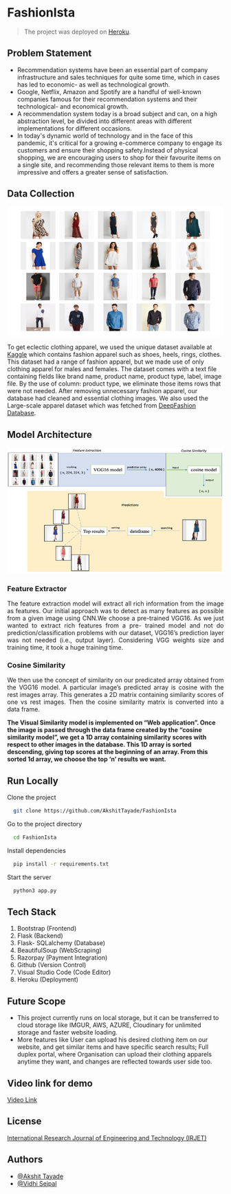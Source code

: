 # FashionIsta 
> The project was deployed on [Heroku](https://fashionista-ty.herokuapp.com).

## Problem Statement
- Recommendation systems have been an essential part of company infrastructure and sales techniques for quite some time, which in cases has led to economic- as well as technological growth. 
- Google, Netflix, Amazon and Spotify are a handful of well-known companies famous for their recommendation systems and their technological- and economical growth. 
- A recommendation system today is a broad subject and can, on a high abstraction level, be divided into different areas with different implementations for different occasions.
- In today's dynamic world of technology and in the face of this pandemic, it's critical for a growing e-commerce company to engage its customers and ensure their shopping safety.Instead of physical shopping, we are encouraging users to shop for their favourite items on a single site, and recommending those relevant items to them is more impressive and offers a greater sense of satisfaction.

## Data Collection

<p align="justify">
  <img src="https://github.com/AkshitTayade/FashionIsta/blob/master/static/images/Picture%201.png">
</p>

To get eclectic clothing apparel, we used the unique dataset available at [Kaggle](https://www.kaggle.com/olgabelitskaya/style-color-images) which contains fashion apparel such as shoes, heels, rings, clothes. This dataset had a range of fashion apparel, but we made use of only clothing apparel for males and females. The dataset comes with a text file containing fields like brand name, product name, product type, label, image file. By the use of column: product type, we eliminate those items rows that were not needed. After removing unnecessary fashion apparel, our database had cleaned and essential clothing images. We also used the Large-scale apparel dataset which was fetched from [DeepFashion Database](http://mmlab.ie.cuhk.edu.hk/projects/DeepFashion.html).


## Model Architecture

<p align="justify">
  <img src="https://github.com/AkshitTayade/FashionIsta/blob/master/static/images/Picture%202.png">
</p>


### Feature Extractor
<p align='justify'>
The feature extraction model will extract all rich information from the image as features. Our initial approach was to detect as many features as possible from a given image using CNN.We choose a pre-trained VGG16. As we just wanted to extract rich features from a pre- trained model and not do prediction/classification problems with our dataset, VGG16’s prediction layer was not needed (i.e., output layer). Considering VGG weights size and training time, it took a huge training time.
</p>

### Cosine Similarity 
<p align='justify'>
We then use the concept of similarity on our predicated array obtained from the VGG16 model. A particular image’s predicted array is cosine with the rest images array. This generates a 2D matrix containing similarity scores of one vs rest images. Then the cosine similarity matrix is converted into a data frame.

**The Visual Similarity model is implemented on “Web application”. Once the image is passed through the data frame created by the “cosine similarity model”, we get a 1D array containing similarity scores with respect to other images in the database. This 1D array is sorted descending, giving top scores at the beginning of an array. From this sorted 1d array, we choose the top ‘n’ results we want.**
</p>

## Run Locally

Clone the project

```bash
  git clone https://github.com/AkshitTayade/FashionIsta
```

Go to the project directory

```bash
  cd FashionIsta
```

Install dependencies

```bash
  pip install -r requirements.txt
```

Start the server

```bash
  python3 app.py
```

## Tech Stack
1. Bootstrap (Frontend)
2. Flask (Backend)
3. Flask- SQLalchemy (Database)
4. BeautifulSoup (WebScraping)
5. Razorpay (Payment Integration)
6. Github (Version Control)
7. Visual Studio Code (Code Editor)
8. Heroku (Deployment)

## Future Scope
* This project currently runs on local storage, but it can be transferred to cloud storage like IMGUR, AWS, AZURE, Cloudinary for unlimited storage and faster website loading. 
* More features like User can upload his desired clothing item on our website, and get similar items and have specific search results; Full duplex portal, where Organisation can upload their clothing apparels anytime they want, and changes are reflected towards user side too.

## Video link for demo
[Video Link](https://www.youtube.com/watch?v=fnF34vbAv9s)

## License

[International Research Journal of Engineering and Technology (IRJET)](https://www.irjet.net/archives/V8/i4/IRJET-V8I4250.pdf)

## Authors
- [@Akshit Tayade](https://github.com/AkshitTayade)
- [@Vidhi Sejpal](https://github.com/Vidhi-Sejpal)
